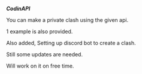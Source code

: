 ***CodinAPI***

You can make a private clash using the given api.

1 example is also provided.

Also added, Setting up discord bot to create a clash.

Still some updates are needed.

Will work on it on free time. 
